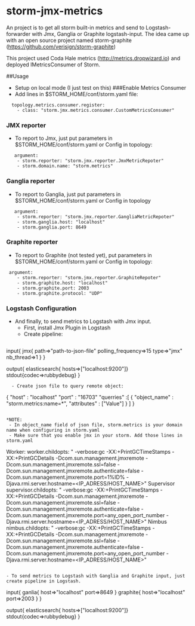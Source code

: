 # storm-jmx-metrics

An project is to get all storm built-in metrics and send to Logstash-forwarder with Jmx, Ganglia or Graphite logstash-input. 
The idea came up with an open source project named storm-graphite (https://github.com/verisign/storm-graphite)

This project used Coda Hale metrics (http://metrics.dropwizard.io) and deployed IMetricsConsumer of Storm.

##Usage
- Setup on local mode (I just test on this)
###Enable Metrics Consumer
- Add lines in $STORM_HOME/conf/storm.yaml file:
```
  topology.metrics.consumer.register:
    - class: "storm.jmx.metrics.consumer.CustomMetricsConsumer"
  ```
### JMX reporter
- To report to Jmx, just put parameters in $STORM_HOME/conf/storm.yaml or Config in topology:
```  
   argument:
    - storm.reporter: "storm.jmx.reporter.JmxMetricRepoter"
    - storm.domain.name: "storm.metrics"
```
### Ganglia reporter
- To report to Ganglia, just put parameters in $STORM_HOME/conf/storm.yaml or Config in topology
```
   argument:
    - storm.reporter: "storm.jmx.reporter.GangliaMetricRepoter"
    - storm.ganglia.host: "localhost"
    - storm.ganglia.port: 8649
```
### Graphite reporter
- To report to Graphite (not tested yet), put parameters in $STORM_HOME/conf/storm.yaml or Config in topology:
```
 argument:
	- storm.reporter: "storm.jmx.reporter.GraphiteRepoter"
	- storm.graphite.host: "localhost"
	- storm.graphite.port: 2003
	- storm.graphite.protocol: "UDP"
```	
### Logstash Configuration
- And finally, to send metrics to Logstash with Jmx input.
   - First, install Jmx Plugin in Logstash
   - Create pipeline:
  ```
 input{
   jmx{
       path=>"path-to-json-file"
       polling_frequency=>15
       type=>"jmx"
       nb_thread=>1
   }
}

output{
   elasticsearch{ hosts=>["localhost:9200"]}
   stdout{codec=>rubbydebug}
}
 ```
   - Create json file to query remote object:
  ```
  {
  "host" : "localhost"
  "port" : "16703"
  "querries" :[
    {
      "object_name" : "storm.metrics:name=*",
      "attributes" : ["Value"]
    } ]
}
  ```
 
*NOTE: 
   - In object_name field of json file, storm.metrics is your domain name when configuring in storm.yaml
   - Make sure that you enable jmx in your storm. Add those lines in storm.yaml
   ```
   Worker:
 worker.childopts: " -verbose:gc -XX:+PrintGCTimeStamps -XX:+PrintGCDetails -Dcom.sun.management.jmxremote -Dcom.sun.management.jmxremote.ssl=false -Dcom.sun.management.jmxremote.authenticate=false -Dcom.sun.management.jmxremote.port=1%ID%  -Djava.rmi.server.hostname=<IP_ADRESS/HOST_NAME>"
   Supervisor
supervisor.childopts: " -verbose:gc -XX:+PrintGCTimeStamps -XX:+PrintGCDetails -Dcom.sun.management.jmxremote -Dcom.sun.management.jmxremote.ssl=false -Dcom.sun.management.jmxremote.authenticate=false -Dcom.sun.management.jmxremote.port=any_open_port_number -Djava.rmi.server.hostname=<IP_ADRESS/HOST_NAME>"
   Nimbus
 nimbus.childopts: " -verbose:gc -XX:+PrintGCTimeStamps -XX:+PrintGCDetails -Dcom.sun.management.jmxremote -Dcom.sun.management.jmxremote.ssl=false -Dcom.sun.management.jmxremote.authenticate=false -Dcom.sun.management.jmxremote.port=any_open_port_number -Djava.rmi.server.hostname=<IP_ADRESS/HOST_NAME>"
   ```

- To send metrics to Logstash with Ganglia and Graphite input, just create pipeline in Logstash.
```
 input{
   ganlia{
       host=>"localhost"
       port=>8649
   }
   graphite{
   	   host=>"localhost"
   	   port=>2003
   }
}

output{
   elasticsearch{ hosts=>["localhost:9200"]}
   stdout{codec=>rubbydebug}
}
 ```
